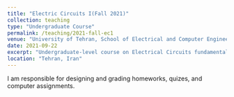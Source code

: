 ```yaml
---
title: "Electric Circuits I(Fall 2021)"
collection: teaching
type: "Undergraduate Course"
permalink: /teaching/2021-fall-ec1
venue: "University of Tehran, School of Electrical and Computer Engineering"
date: 2021-09-22
excerpt: "Undergraduate-level course on Electrical Circuits fundamentals in fall 2021."
location: "Tehran, Iran"
---
```


I am responsible for designing and grading homeworks, quizes, and computer assignments.

<!---
Heading 1
======

Heading 2
======

Heading 3
======
--->
